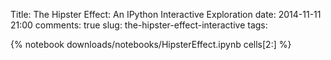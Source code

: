 Title: The Hipster Effect: An IPython Interactive Exploration
date: 2014-11-11 21:00
comments: true
slug: the-hipster-effect-interactive
tags: 

{% notebook downloads/notebooks/HipsterEffect.ipynb cells[2:] %}